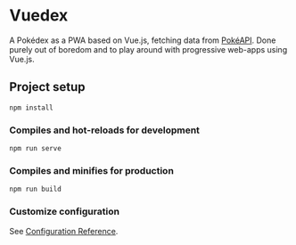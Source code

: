 # Vuedex

A Pokédex as a PWA based on Vue.js, fetching data from [PokéAPI](https://pokeapi.co/).
Done purely out of boredom and to play around with progressive web-apps using Vue.js.

## Project setup
```
npm install
```

### Compiles and hot-reloads for development
```
npm run serve
```

### Compiles and minifies for production
```
npm run build
```

### Customize configuration
See [Configuration Reference](https://cli.vuejs.org/config/).

